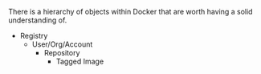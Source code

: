 There is a hierarchy of objects within Docker that are worth having a solid understanding of.

* Registry
	* User/Org/Account
		* Repository
			* Tagged Image


